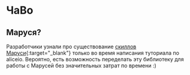 # ЧаВо

## Маруся?
Разработчики узнали про существование [скиллов Маруси](https://dev.vk.com/ru/guide){:target="_blank"} только во время написания туториала по aliceio.
Вероятно, есть возможность переделать эту библиотеку для работы с Марусей без значительных затрат по времени :)

